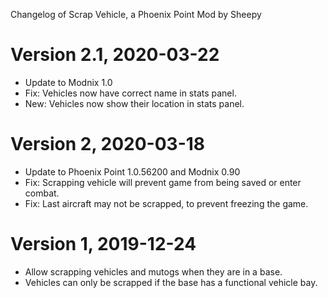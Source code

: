 Changelog of Scrap Vehicle, a Phoenix Point Mod by Sheepy

# Version 2.1, 2020-03-22

* Update to Modnix 1.0
* Fix: Vehicles now have correct name in stats panel.
* New: Vehicles now show their location in stats panel.

# Version 2, 2020-03-18

* Update to Phoenix Point 1.0.56200 and Modnix 0.90
* Fix: Scrapping vehicle will prevent game from being saved or enter combat.
* Fix: Last aircraft may not be scrapped, to prevent freezing the game.

# Version 1, 2019-12-24

* Allow scrapping vehicles and mutogs when they are in a base.
* Vehicles can only be scrapped if the base has a functional vehicle bay.